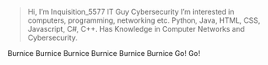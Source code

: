 > Hi, I’m Inquisition_5577
> IT Guy
> Cybersecurity
> I’m interested in computers, programming, networking etc.
> Python, Java, HTML, CSS, Javascript, C#, C++.
> Has Knowledge in Computer Networks and Cybersecurity.

Burnice Burnice Burnice Burnice Burnice Burnice Go! Go!


<!---
Jay931-429/Jay931-429 is a ✨ special ✨ repository because its `README.md` (this file) appears on your GitHub profile.
You can click the Preview link to take a look at your changes.
--->

